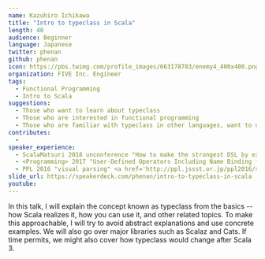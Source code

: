 ```yaml
---
name: Kazuhiro Ichikawa
title: "Intro to typeclass in Scala"
length: 40
audience: Beginner
language: Japanese
twitter: phenan
github: phenan
icon: https://pbs.twimg.com/profile_images/663178783/enemy4_400x400.png
organization: FIVE Inc. Engineer
tags:
  - Functional Programming
  - Intro to Scala
suggestions:
  - Those who want to learn about typeclass
  - Those who are interested in functional programming
  - Those who are familiar with typeclass in other languages, want to use it in Scala
contributes:
  - 
speaker_experience:
  - ScalaMatsuri 2018 unconference "How to make the strongest DSL by exploiting Scala's language mechanism" <a href='https://youtu.be/zYwpTmQxLXk'>https://youtu.be/zYwpTmQxLXk</a>
  - <Programming> 2017 "User-Defined Operators Including Name Binding for New Language Constructs" <a href='http://programming-journal.org/2017/1/15/'>http://programming-journal.org/2017/1/15/</a>
  - PPL 2016 "visual parsing" <a href='http://ppl.jssst.or.jp/ppl2016/slides/visual_parsing.pdf'>http://ppl.jssst.or.jp/ppl2016/slides/visual_parsing.pdf</a>
slide_url: https://speakerdeck.com/phenan/intro-to-typeclass-in-scala
youtube:
---
```

In this talk, I will explain the concept known as typeclass from the basics -- how Scala realizes it, how you can use it, and other related topics.
To make this approachable, I will try to avoid abstract explanations and use concrete examples.
We will also go over major libraries such as Scalaz and Cats.
If time permits, we might also cover how typeclass would change after Scala 3.
